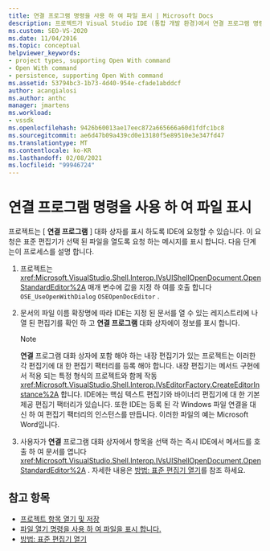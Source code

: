 ```yaml
---
title: 연결 프로그램 명령을 사용 하 여 파일 표시 | Microsoft Docs
description: 프로젝트가 Visual Studio IDE (통합 개발 환경)에서 연결 프로그램 명령을 호출 하 여 파일을 표시 하는 방법에 대해 알아봅니다.
ms.custom: SEO-VS-2020
ms.date: 11/04/2016
ms.topic: conceptual
helpviewer_keywords:
- project types, supporting Open With command
- Open With command
- persistence, supporting Open With command
ms.assetid: 53794bc3-1b73-4d40-954e-cfade1abddcf
author: acangialosi
ms.author: anthc
manager: jmartens
ms.workload:
- vssdk
ms.openlocfilehash: 9426b60013ae17eec872a665666a60d1fdfc1bc8
ms.sourcegitcommit: ae6d47b09a439cd0e13180f5e89510e3e347fd47
ms.translationtype: MT
ms.contentlocale: ko-KR
ms.lasthandoff: 02/08/2021
ms.locfileid: "99946724"
---
```

# <a name="display-files-by-using-the-open-with-command"></a>연결 프로그램 명령을 사용 하 여 파일 표시
프로젝트는 [ **연결 프로그램** ] 대화 상자를 표시 하도록 IDE에 요청할 수 있습니다. 이 요청은 표준 편집기가 선택 된 파일을 열도록 요청 하는 메시지를 표시 합니다. 다음 단계는이 프로세스를 설명 합니다.

1. 프로젝트는 <xref:Microsoft.VisualStudio.Shell.Interop.IVsUIShellOpenDocument.OpenStandardEditor%2A> 매개 변수에 값을 지정 하 여를 호출 합니다 `OSE_UseOpenWithDialog` `OSEOpenDocEditor` .

2. 문서의 파일 이름 확장명에 따라 IDE는 지정 된 문서를 열 수 있는 레지스트리에 나열 된 편집기를 확인 하 고 **연결 프로그램** 대화 상자에이 정보를 표시 합니다.

    > [!NOTE]
    > **연결** 프로그램 대화 상자에 포함 해야 하는 내장 편집기가 있는 프로젝트는 이러한 각 편집기에 대 한 편집기 팩터리를 등록 해야 합니다. 내장 편집기는 메서드 구현에서 적용 되는 특정 형식의 프로젝트와 함께 작동 <xref:Microsoft.VisualStudio.Shell.Interop.IVsEditorFactory.CreateEditorInstance%2A> 합니다. IDE에는 핵심 텍스트 편집기와 바이너리 편집기에 대 한 기본 제공 편집기 팩터리가 있습니다. 또한 IDE는 등록 된 각 Windows 파일 연결을 대신 하 여 편집기 팩터리의 인스턴스를 만듭니다. 이러한 파일의 예는 Microsoft Word입니다.

3. 사용자가 **연결** 프로그램 대화 상자에서 항목을 선택 하는 즉시 IDE에서 메서드를 호출 하 여 문서를 엽니다 <xref:Microsoft.VisualStudio.Shell.Interop.IVsUIShellOpenDocument.OpenStandardEditor%2A> . 자세한 내용은 [방법: 표준 편집기 열기](../../extensibility/how-to-open-standard-editors.md)를 참조 하세요.

## <a name="see-also"></a>참고 항목
- [프로젝트 항목 열기 및 저장](../../extensibility/internals/opening-and-saving-project-items.md)
- [파일 열기 명령을 사용 하 여 파일을 표시 합니다.](../../extensibility/internals/displaying-files-by-using-the-open-file-command.md)
- [방법: 표준 편집기 열기](../../extensibility/how-to-open-standard-editors.md)
